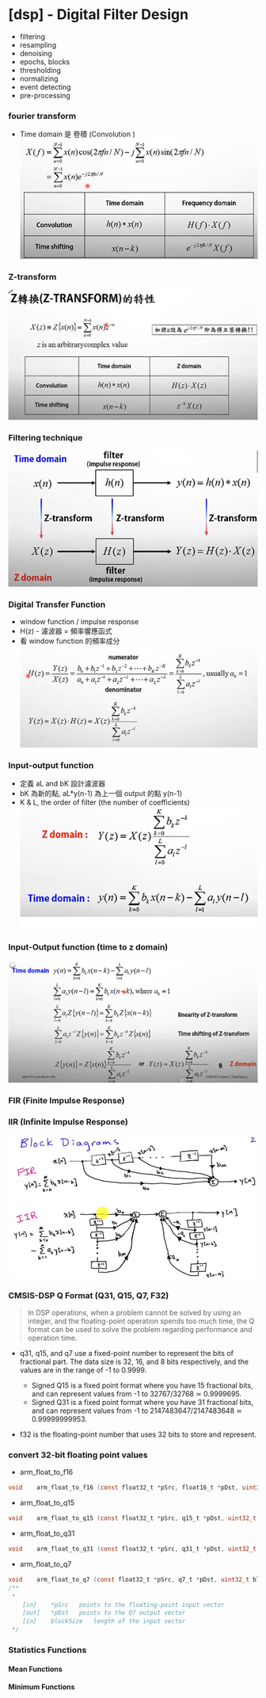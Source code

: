 # [dsp] - Digital Filter Design

* filtering
* resampling
* denoising
* epochs, blocks
* thresholding
* normalizing
* event detecting
* pre-processing

### fourier transform
* Time domain 是 卷積 (Convolution )
![](../assets/img/fourier_transform.png)


### Z-transform
![](../assets/img/z_transform.png)

### Filtering technique
![](../assets/img/filtering_technique.png)

### Digital Transfer Function
* window function / impulse response 
* H(z) - 濾波器 = 頻率響應函式
* 看 window function 的頻率成分
![](../assets/img/digital_transfer_function.png)

### Input-output function
* 定義 aL and bK 設計濾波器
* bK 為新的點, aL*y(n-1) 為上一個 output 的點 y(n-1)
* K & L, the order of filter (the number of coefficients)
![](../assets/img/input_output_function.png)

### Input-Output function (time to z domain)
![](../assets/img/intput_output_domain_transfer.png)

### FIR (Finite Impulse Response)

### IIR (Infinite Impulse Response)

![](../assets/img/iir_vs_fir.jpg)



### CMSIS-DSP Q Format (Q31, Q15, Q7, F32)

> In DSP operations, when a problem cannot be solved by using an integer, and the floating-point operation spends too much time, the Q format can be used to solve the problem regarding performance and operation time.

* q31, q15, and q7 use a fixed-point number to represent the bits of fractional part. The data size is 32, 16, and 8 bits respectively, and the values are in the range of -1 to 0.9999.

  - Signed Q15 is a fixed point format where you have 15 fractional bits, and can represent values from -1 to 32767/32768 ≃ 0.9999695.
  - Signed Q31 is a fixed point format where you have 31 fractional bits, and can represent values from -1 to 2147483647/2147483648 ≃ 0.99999999953.

* f32 is the floating-point number that uses 32 bits to store and represent.

### convert 32-bit floating point values

* arm_float_to_f16

```c
void 	arm_float_to_f16 (const float32_t *pSrc, float16_t *pDst, uint32_t blockSize)
```

* arm_float_to_q15

```c
void 	arm_float_to_q15 (const float32_t *pSrc, q15_t *pDst, uint32_t blockSize)
```

* arm_float_to_q31

```c
void 	arm_float_to_q31 (const float32_t *pSrc, q31_t *pDst, uint32_t blockSize)
```

* arm_float_to_q7

```c
void 	arm_float_to_q7 (const float32_t *pSrc, q7_t *pDst, uint32_t blockSize)
/**
 * 
    [in]	*pSrc	points to the floating-point input vector
    [out]	*pDst	points to the Q7 output vector
    [in]	blockSize	length of the input vector
 */
```



### Statistics Functions

#### Mean Functions


#### Minimum Functions